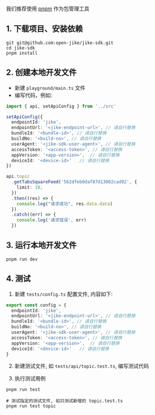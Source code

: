 我们推荐使用 [pnpm](https://github.com/pnpm/pnpm) 作为包管理工具

## 1. 下载项目、安装依赖

```shell
git git@github.com:open-jike/jike-sdk.git
cd jike-sdk
pnpm install
```

## 2. 创建本地开发文件

- 新建 `playground/main.ts` 文件
- 编写代码，例如:

```ts
import { api, setApiConfig } from '../src'

setApiConfig({
  endpointId: 'jike',
  endpointUrl: '<jike-endpoint-url>', // 请自行替换
  bundleId: '<bundle-id>', // 请自行替换
  buildNo: '<build-no>', // 请自行替换
  userAgent: '<jike-sdk-user-agent>', // 请自行替换
  accessToken: '<access-token>', // 请自行替换
  appVersion: '<app-version>',  // 请自行替换
  deviceId: '<device-id>'   // 请自行替换
})

api.topic
  .getTabsSquareFeed('562dfeb0daf87d13002cad92', {
    limit: 10,
  })
  .then((res) => {
    console.log("请求成功", res.data.data)
  })
  .catch((err) => {
    console.log('请求错误', err)
  })
```

## 3. 运行本地开发文件

```shell
pnpm run dev
```

## 4. 测试

1. 新建 `tests/config.ts` 配置文件, 内容如下:

```ts
export const config = {
  endpointId: 'jike',
  endpointUrl: '<jike-endpoint-url>', // 请自行替换
  bundleId: '<bundle-id>', // 请自行替换
  buildNo: '<build-no>', // 请自行替换
  userAgent: '<jike-sdk-user-agent>', // 请自行替换
  accessToken: '<access-token>', // 请自行替换
  appVersion: '<app-version>',  // 请自行替换
  deviceId: '<device-id>'   // 请自行替换
}
```

2. 新建测试文件, 如 `tests/api/topic.test.ts`, 编写测试代码

3. 执行测试用例

```shell
pnpm run test

# 测试指定的测试文件, 如只测试新增的 topic.test.ts
pnpm run test topic
```